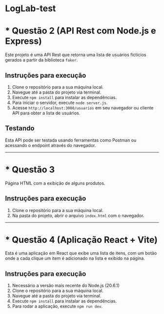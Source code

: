 # LogLab-test

# * Questão 2 (API Rest com Node.js e Express) 

Este projeto é uma API Rest que retorna uma lista de usuários fictícios gerados a partir da biblioteca `faker`.

## Instruções para execução

1. Clone o repositório para a sua máquina local.
2. Navegue até a pasta do projeto via terminal.
3. Execute `npm install` para instalar as dependências.
4. Para iniciar o servidor, execute `node server.js`.
5. Acesse `http://localhost:3000/usuarios` em seu navegador ou cliente API para obter a lista de usuários.

## Testando

Esta API pode ser testada usando ferramentas como Postman ou  acessando o endpoint através do navegador. 
_________________________________


# * Questão 3

Página HTML com a exibição de alguns produtos.

## Instruções para execução

1. Clone o repositório para a sua máquina local.
2. Na pasta do projeto, abrir o arquivo `index.html` com o navegador.
_________________________________   

# * Questão 4 (Aplicação React + Vite)

Esta é uma aplicação em React que exibe uma lista de itens, com um botão onde a cada clique um item é adicionado na lista e exibido na página.

## Instruções para execução

1. Necessário a versão mais recente do Node.js (20.6.1)
2. Clone o repositório para a sua máquina local.
3. Navegue até a pasta do projeto via terminal.
4. Execute `npm install` para instalar as dependências.
5. Para rodar a aplicação, execute `npm run dev`.
